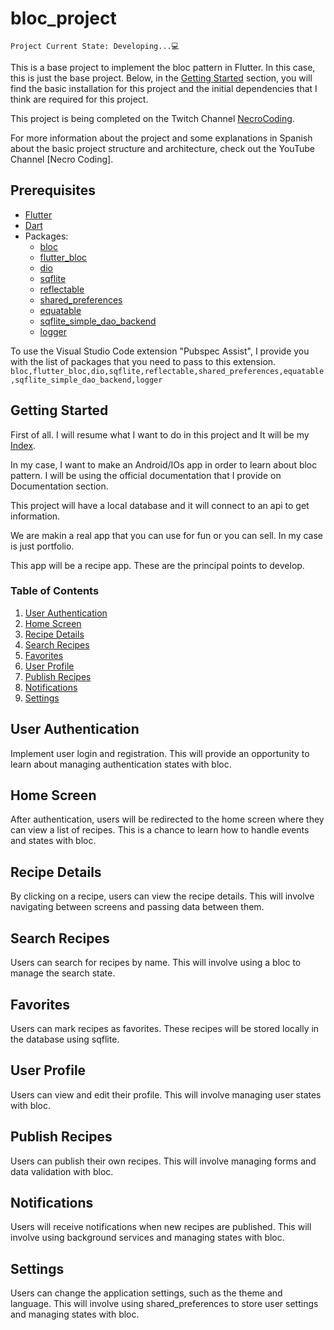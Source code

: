 # bloc_project

`Project Current State: Developing...💻`

This is a base project to implement the bloc pattern in Flutter.
In this case, this is just the base project. Below, in the [Getting Started](#getting-started) section,
you will find the basic installation for this project and the initial dependencies that I think
are required for this project.

This project is being completed on the Twitch Channel [NecroCoding](https://www.twitch.tv/necrocoding).

For more information about the project and some explanations in Spanish about the basic project structure and
architecture, check out the YouTube Channel [Necro Coding].

## Prerequisites

- [Flutter](https://flutter.dev/)
- [Dart](https://dart.dev/)
- Packages:
  - [bloc](https://pub.dev/packages/bloc)
  - [flutter_bloc](https://pub.dev/packages/flutter_bloc)
  - [dio](https://pub.dev/packages/dio)
  - [sqflite](https://pub.dev/packages/sqflite)
  - [reflectable](https://pub.dev/packages/reflectable)
  - [shared_preferences](https://pub.dev/packages/shared_preferences)
  - [equatable](https://pub.dev/packages/equatable)
  - [sqflite_simple_dao_backend](https://pub.dev/packages/sqflite_simple_dao_backend)
  - [logger](https://pub.dev/packages/logger)
  
To use the Visual Studio Code extension "Pubspec Assist", I provide you with the list
of packages that you need to pass to this extension.
```bloc,flutter_bloc,dio,sqflite,reflectable,shared_preferences,equatable,sqflite_simple_dao_backend,logger```

## Getting Started

First of all. I will resume what I want to do in this project and It will be my [Index](#table-of-contents).

In my case, I want to make an Android/IOs app in order to learn about bloc pattern. I will
be using the official documentation that I provide on Documentation section.

This project will have a local database and it will connect to an api to get information.

We are makin a real app that you can use for fun or you can sell. In my case is just portfolio.

This app will be a recipe app. These are the principal points to develop.

### Table of Contents

  1. [User Authentication](#user-authentication)
  2. [Home Screen](#home-screen)
  3. [Recipe Details](#recipe-details)
  4. [Search Recipes](#search-recipes)
  5. [Favorites](#favorites)
  6. [User Profile](#user-profile)
  7. [Publish Recipes](#publish-recipes)
  8. [Notifications](#notifications)
  9. [Settings](#settings)

## User Authentication

Implement user login and registration. This will provide an opportunity to learn about managing authentication states with bloc.

## Home Screen

After authentication, users will be redirected to the home screen where they can view a list of recipes. This is a chance to learn how to handle events and states with bloc.

## Recipe Details

By clicking on a recipe, users can view the recipe details. This will involve navigating between screens and passing data between them.

## Search Recipes

Users can search for recipes by name. This will involve using a bloc to manage the search state.

## Favorites

Users can mark recipes as favorites. These recipes will be stored locally in the database using sqflite.

## User Profile

Users can view and edit their profile. This will involve managing user states with bloc.

## Publish Recipes

Users can publish their own recipes. This will involve managing forms and data validation with bloc.

## Notifications

Users will receive notifications when new recipes are published. This will involve using background services and managing states with bloc.

## Settings

Users can change the application settings, such as the theme and language. This will involve using shared_preferences to store user settings and managing states with bloc.
